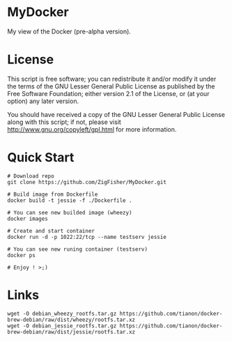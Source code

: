 MyDocker
========

My view of the Docker (pre-alpha version).


License
=======

This script is free software; you can redistribute it and/or modify it under the terms of
the GNU Lesser General Public License as published by the Free Software Foundation;
either version 2.1 of the License, or (at your option) any later version.

You should have received a copy of the GNU Lesser General Public License along with this
script; if not, please visit http://www.gnu.org/copyleft/gpl.html for more information.


Quick Start
===========

	# Download repo
	git clone https://github.com/ZigFisher/MyDocker.git

	# Build image from Dockerfile
	docker build -t jessie -f ./Dockerfile .

	# You can see new builded image (wheezy)
	docker images

	# Create and start container
	docker run -d -p 1022:22/tcp --name testserv jessie

	# You can see new runing container (testserv)
	docker ps

	# Enjoy ! >;)

Links
=====

	wget -O debian_wheezy_rootfs.tar.gz https://github.com/tianon/docker-brew-debian/raw/dist/wheezy/rootfs.tar.xz
	wget -O debian_jessie_rootfs.tar.gz https://github.com/tianon/docker-brew-debian/raw/dist/jessie/rootfs.tar.xz